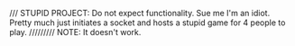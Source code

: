 /// STUPID PROJECT: Do not expect functionality.
Sue me I'm an idiot.
Pretty much just initiates a socket and hosts a stupid game for 4 people to play.
///////// NOTE: It doesn't work.
